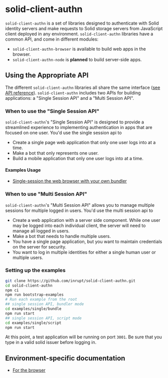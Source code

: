 # solid-client-authn

`solid-client-authn` is a set of libraries designed to authenticate with Solid identity servers and make requests to Solid storage servers from JavaScript client deployed in any environment. `solid-client-authn` libraries have a common API, and come in different modules:
- `solid-client-authn-browser` is available to build web apps in the browser.
- `solid-client-authn-node` is **planned** to build server-side apps.

## Using the Appropriate API

The different `solid-client-authn` libraries all share the same interface ([see API reference](./docs/api.md)). `solid-client-authn` includes two APIs for building applications: a "Single Session API" and a "Multi Session API".

### When to use the "Single Session API"

`solid-client-authn`'s "Single Session API" is designed to provide a streamlined experience to implementing authentication in apps that are focused on one user. You'd use the single session api to

 - Create a single page web application that only one user logs into at a time.
 - Make a bot that only represents one user.
 - Build a mobile application that only one user logs into at a time.

#### Examples Usage

 - [Single-session the web browser with your own bundler](./examples/single/bundle)

### When to use "Multi Session API"

`solid-client-authn`'s "Multi Session API" allows you to manage multiple sessions for multiple logged in users. You'd use the multi session api to

 - Create a web application with a server side component. While one user may be logged into each individual client, the server will need to manage all logged in users.
 - Make a bot that needs to handle multiple users.
 - You have a single page application, but you want to maintain credentials on the server for security.
 - You want to log in multiple identities for either a single human user or multiple users.

### Setting up the examples

```bash
git clone https://github.com/inrupt/solid-client-authn.git
cd solid-client-authn
npm ci
npm run bootstrap-examples
# Run each example from the root
## single session API, bundler mode
cd examples/single/bundle
npm run start
## single session API, script mode
cd examples/single/script
npm run start
```

At this point, a test application will be running on port `3001`.
Be sure that you type in a valid solid issuer before logging in.

## Environment-specific documentation

- [For the browser](./docs/browser.md)
